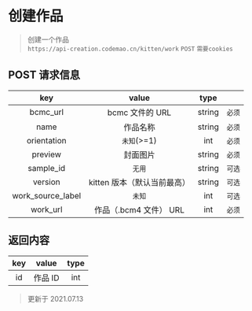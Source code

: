 # 创建作品

> 创建一个作品  
> `https://api-creation.codemao.cn/kitten/work` `POST` `需要cookies`

## POST 请求信息

|        key        |            value            |  type  |        |
| :---------------: | :-------------------------: | :----: | :----: |
|     bcmc_url      |       bcmc 文件的 URL       | string | `必须` |
|       name        |          作品名称           | string | `必须` |
|    orientation    |         `未知`(>=1)         |  int   | `必须` |
|      preview      |          封面图片           | string | `必须` |
|     sample_id     |           `无用`            | string | `可选` |
|      version      | kitten 版本（默认当前最高） | string | `可选` |
| work_source_label |           `未知`            |  int   | `可选` |
|     work_url      |   作品（.bcm4 文件） URL    |  int   | `必须` |

## 返回内容

| key |  value  | type |
| :-: | :-----: | :--: |
| id  | 作品 ID | int  |

> 更新于 2021.07.13
